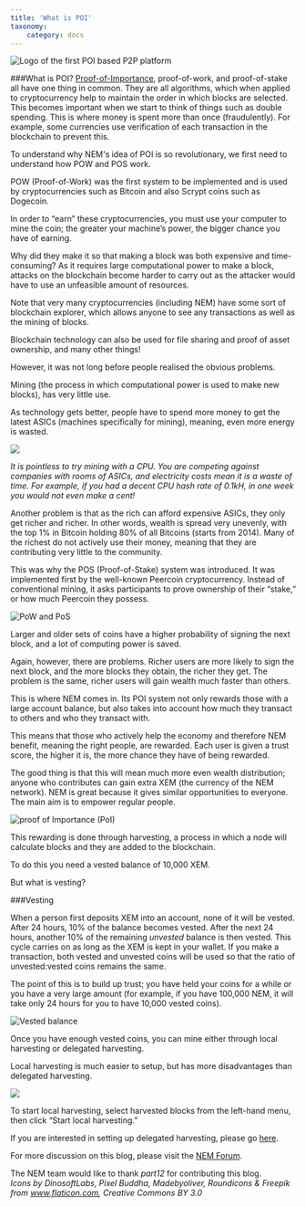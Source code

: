 ```yaml
---
title: 'What is POI'
taxonomy:
    category: docs
---
```


![Logo of the first POI based P2P platform](http://i67.tinypic.com/15ps7sj.jpg)
 
###What is POI?
[Proof-of-Importance](http://nem.io/NEM_techRef.pdf#section.7), proof-of-work, and proof-of-stake all have one thing in common. They are all algorithms, which when applied to cryptocurrency help to maintain the order in which blocks are selected.  This becomes important when we start to think of things such as double spending. This is where money is spent more than once (fraudulently). For example, some currencies use verification of each transaction in the blockchain to prevent this.
 
To understand why NEM's idea of POI is so revolutionary, we first need to understand how POW and POS work.
 
POW (Proof-of-Work) was the first system to be implemented and is used by cryptocurrencies such as Bitcoin and also Scrypt coins such as Dogecoin.
 
In order to “earn” these cryptocurrencies, you must use your computer to mine the coin; the greater your machine’s power, the bigger chance you have of earning.
 
Why did they make it so that making a block was both expensive and time-consuming? As it requires large computational power to make a block, attacks on the blockchain become harder to carry out as the attacker would have to use an unfeasible amount of resources.
 
Note that very many cryptocurrencies (including NEM) have some sort of blockchain explorer, which allows anyone to see any transactions as well as the mining of blocks.
 
Blockchain technology can also be used for file sharing and proof of asset ownership, and many other things!
 
However, it was not long before people realised the obvious problems.
 
Mining (the process in which computational power is used to make new blocks), has very little use.
 
As technology gets better, people have to spend more money to get the latest ASICs (machines specifically for mining), meaning, even more energy is wasted.
 
 
![](http://i66.tinypic.com/2up9vms.jpg)
 
*It is pointless to try mining with a CPU. You are competing against companies with rooms of ASICs, and electricity costs mean it is a waste of time. For example, if you had a decent CPU hash rate of 0.1kH, in one week you would not even make a cent!*
 
Another problem is that as the rich can afford expensive ASICs, they only get richer and richer. In other words, wealth is spread very unevenly, with the top 1% in Bitcoin holding 80% of all Bitcoins (starts from 2014). Many of the richest do not actively use their money, meaning that they are contributing very little to the community.
 
This was why the POS (Proof-of-Stake) system was introduced. It was implemented first by the well-known Peercoin cryptocurrency. Instead of conventional mining, it asks participants to prove ownership of their “stake,” or how much Peercoin they possess.
 
![PoW and PoS](https://i.imgur.com/Asnc9CI.png)
 
Larger and older sets of coins have a higher probability of signing the next block, and a lot of computing power is saved.
 
Again, however, there are problems. Richer users are more likely to sign the next block, and the more blocks they obtain, the richer they get. The problem is the same, richer users will gain wealth much faster than others.
 
 
 
This is where NEM comes in. Its POI system not only rewards those with a large account balance, but also takes into account how much they transact to others and who they transact with.
 
This means that those who actively help the economy and therefore NEM benefit, meaning the right people, are rewarded. Each user is given a trust score, the higher it is, the more chance they have of being rewarded.
 
The good thing is that this will mean much more even wealth distribution; anyone who contributes can gain extra XEM (the currency of the NEM network). NEM is great because it gives similar opportunities to everyone. The main aim is to empower regular people.
 
![proof of Importance (PoI)](http://i.imgur.com/xNej2vZ.png)
 
This rewarding is done through harvesting, a process in which a node will calculate blocks and they are added to the blockchain.
 
To do this you need a vested balance of 10,000 XEM.
 
But what is vesting?
 
 
 
###Vesting
 
When a person first deposits XEM into an account, none of it will be vested. After 24 hours, 10% of the balance becomes vested. After the next 24 hours, another 10% of the remaining *unvested* balance is then vested. This cycle carries on as long as the XEM is kept in your wallet. If you make a transaction, both vested and unvested coins will be used so that the ratio of unvested:vested coins remains the same.
 
 
The point of this is to build up trust; you have held your coins for a while or you have a very large amount (for example, if you have 100,000 NEM, it will take only 24 hours for you to have 10,000 vested coins).
 
![Vested balance](http://i.imgur.com/bUwMVT9.png)
 
Once you have enough vested coins, you can mine either through local harvesting or delegated harvesting.
 
Local harvesting is much easier to setup, but has more disadvantages than delegated harvesting.
 
![](https://blog.nem.io/content/images/2015/03/Screenshot-2015-03-28-13-19-38.png)
 
To start local harvesting, select harvested blocks from the left-hand menu, then click “Start local harvesting.”
 
If you are interested in setting up delegated harvesting, please go [here](http://blog.nem.io/how-local-and-delegated-harvesting-works/).
 
For more discussion on this blog, please visit the [NEM Forum](https://forum.nem.io/). 
 
The NEM team would like to thank *part12* for contributing this blog.  
*Icons by DinosoftLabs, Pixel Buddha, Madebyoliver, Roundicons & Freepik from www.flaticon.com, Creative Commons BY 3.0*